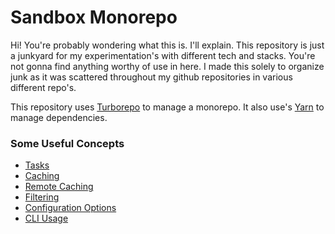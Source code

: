 # Sandbox Monorepo

Hi! You're probably wondering what this is. I'll explain. This repository is just a junkyard for my experimentation's with different
tech and stacks. You're not gonna find anything worthy of use in here. I made this solely to organize junk as it was scattered throughout my github repositories in various different repo's.

This repository uses [Turborepo](https://turbo.build/repo) to manage a monorepo. It also use's [Yarn](https://classic.yarnpkg.com/)
to manage dependencies.

### Some Useful Concepts

- [Tasks](https://turbo.build/repo/docs/core-concepts/monorepos/running-tasks)
- [Caching](https://turbo.build/repo/docs/core-concepts/caching)
- [Remote Caching](https://turbo.build/repo/docs/core-concepts/remote-caching)
- [Filtering](https://turbo.build/repo/docs/core-concepts/monorepos/filtering)
- [Configuration Options](https://turbo.build/repo/docs/reference/configuration)
- [CLI Usage](https://turbo.build/repo/docs/reference/command-line-reference)
